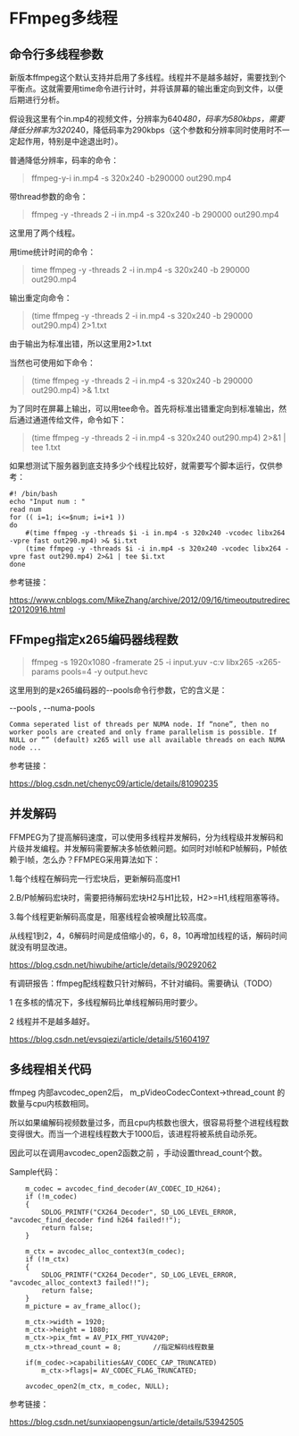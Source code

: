 # FFmpeg多线程



## 命令行多线程参数

新版本ffmpeg这个默认支持并启用了多线程。线程并不是越多越好，需要找到个平衡点。这就需要用time命令进行计时，并将该屏幕的输出重定向到文件，以便后期进行分析。

假设我这里有个in.mp4的视频文件，分辨率为640*480，码率为580kbps，需要降低分辨率为320*240，降低码率为290kbps（这个参数和分辨率同时使用时不一定起作用，特别是中途退出时）。

普通降低分辨率，码率的命令：

> ffmpeg-y-i in.mp4 -s 320x240 -b290000 out290.mp4



带thread参数的命令：   

> ffmpeg -y -threads 2 -i in.mp4 -s 320x240 -b 290000 out290.mp4

这里用了两个线程。



用time统计时间的命令：   

> time ffmpeg -y -threads 2 -i in.mp4 -s 320x240 -b 290000 out290.mp4



输出重定向命令：

> (time ffmpeg -y -threads 2 -i in.mp4 -s 320x240 -b 290000 out290.mp4) 2>1.txt

由于输出为标准出错，所以这里用2>1.txt



当然也可使用如下命令：

> (time ffmpeg -y -threads 2 -i in.mp4 -s 320x240 -b 290000 out290.mp4) >& 1.txt



为了同时在屏幕上输出，可以用tee命令。首先将标准出错重定向到标准输出，然后通过通道传给文件，命令如下：

> (time ffmpeg -y -threads 2 -i in.mp4 -s 320x240 out290.mp4) 2>&1 | tee 1.txt



如果想测试下服务器到底支持多少个线程比较好，就需要写个脚本运行，仅供参考：

```Shell
#! /bin/bash
echo "Input num : "
read num
for (( i=1; i<=$num; i=i+1 ))
do
    #(time ffmpeg -y -threads $i -i in.mp4 -s 320x240 -vcodec libx264 -vpre fast out290.mp4) >& $i.txt
    (time ffmpeg -y -threads $i -i in.mp4 -s 320x240 -vcodec libx264 -vpre fast out290.mp4) 2>&1 | tee $i.txt
done
```

参考链接：

https://www.cnblogs.com/MikeZhang/archive/2012/09/16/timeoutputredirect20120916.html



## FFmpeg指定x265编码器线程数

> ffmpeg -s 1920x1080 -framerate 25 -i input.yuv -c:v libx265 -x265-params pools=4 -y output.hevc

这里用到的是x265编码器的--pools命令行参数，它的含义是：

--pools <string>, --numa-pools <string>

```
Comma seperated list of threads per NUMA node. If “none”, then no worker pools are created and only frame parallelism is possible. If NULL or “” (default) x265 will use all available threads on each NUMA node ...
```

参考链接：

https://blog.csdn.net/chenyc09/article/details/81090235



## 并发解码

FFMPEG为了提高解码速度，可以使用多线程并发解码，分为线程级并发解码和片级并发编程。并发解码需要解决多帧依赖问题。如同时对I帧和P帧解码，P帧依赖于I帧，怎么办？FFMPEG采用算法如下：

1.每个线程在解码完一行宏块后，更新解码高度H1

2.B/P帧解码宏块时，需要把待解码宏块H2与H1比较，H2>=H1,线程阻塞等待。

3.每个线程更新解码高度是，阻塞线程会被唤醒比较高度。

从线程1到2，4，6解码时间是成倍缩小的，6，8，10再增加线程的话，解码时间就没有明显改进。

https://blog.csdn.net/hiwubihe/article/details/90292062



有调研报告：ffmpeg配线程数只针对解码，不针对编码。需要确认（TODO）

1 在多核的情况下，多线程解码比单线程解码用时要少。

2 线程并不是越多越好。

https://blog.csdn.net/evsqiezi/article/details/51604197



## 多线程相关代码

ffmpeg 内部avcodec_open2后， m_pVideoCodecContext->thread_count 的数量与cpu内核数相同。

所以如果编解码视频数量过多，而且cpu内核数也很大，很容易将整个进程线程数变得很大。而当一个进程线程数大于1000后，该进程将被系统自动杀死。

因此可以在调用avcodec_open2函数之前 ，手动设置thread_count个数。

Sample代码：

```
	m_codec = avcodec_find_decoder(AV_CODEC_ID_H264);
    if (!m_codec)
	{
		SDLOG_PRINTF("CX264_Decoder", SD_LOG_LEVEL_ERROR, "avcodec_find_decoder find h264 failed!!");
        return false;
    }

    m_ctx = avcodec_alloc_context3(m_codec);
	if (!m_ctx)
	{
		SDLOG_PRINTF("CX264_Decoder", SD_LOG_LEVEL_ERROR, "avcodec_alloc_context3 failed!!");
        return false;
    }
    m_picture = av_frame_alloc();

	m_ctx->width = 1920;
	m_ctx->height = 1080;
	m_ctx->pix_fmt = AV_PIX_FMT_YUV420P;
	m_ctx->thread_count = 8;		//指定解码线程数量
 
    if(m_codec->capabilities&AV_CODEC_CAP_TRUNCATED)
        m_ctx->flags|= AV_CODEC_FLAG_TRUNCATED;
        
	avcodec_open2(m_ctx, m_codec, NULL);
```



参考链接：

https://blog.csdn.net/sunxiaopengsun/article/details/53942505

